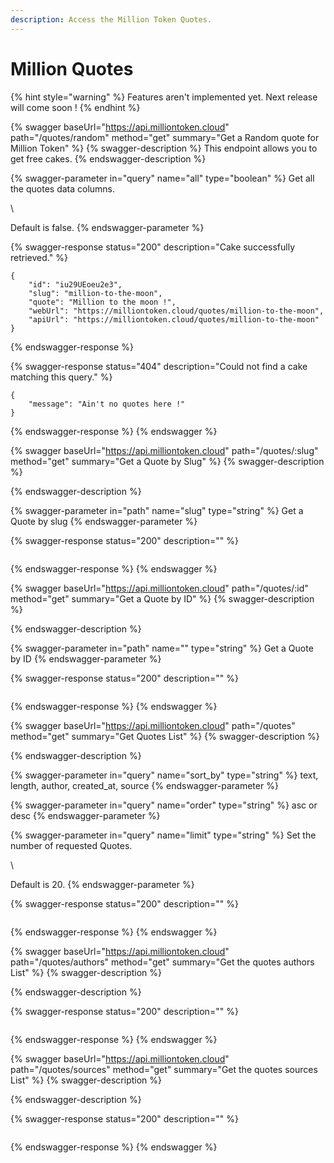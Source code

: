 ```yaml
---
description: Access the Million Token Quotes.
---
```


# Million Quotes

{% hint style="warning" %}
Features aren't implemented yet. Next release will come soon !
{% endhint %}

{% swagger baseUrl="https://api.milliontoken.cloud" path="/quotes/random" method="get" summary="Get a Random quote for Million Token" %}
{% swagger-description %}
This endpoint allows you to get free cakes.
{% endswagger-description %}

{% swagger-parameter in="query" name="all" type="boolean" %}
Get all the quotes data columns.

\


Default is false.
{% endswagger-parameter %}

{% swagger-response status="200" description="Cake successfully retrieved." %}
```
{   
    "id": "iu29UEoeu2e3",
    "slug": "million-to-the-moon",
    "quote": "Million to the moon !",
    "webUrl": "https://milliontoken.cloud/quotes/million-to-the-moon",
    "apiUrl": "https://milliontoken.cloud/quotes/million-to-the-moon"
}
```
{% endswagger-response %}

{% swagger-response status="404" description="Could not find a cake matching this query." %}
```
{
    "message": "Ain't no quotes here !" 
}
```
{% endswagger-response %}
{% endswagger %}

{% swagger baseUrl="https://api.milliontoken.cloud" path="/quotes/:slug" method="get" summary="Get a Quote by Slug" %}
{% swagger-description %}

{% endswagger-description %}

{% swagger-parameter in="path" name="slug" type="string" %}
Get a Quote by slug
{% endswagger-parameter %}

{% swagger-response status="200" description="" %}
```
```
{% endswagger-response %}
{% endswagger %}

{% swagger baseUrl="https://api.milliontoken.cloud" path="/quotes/:id" method="get" summary="Get a Quote by ID" %}
{% swagger-description %}

{% endswagger-description %}

{% swagger-parameter in="path" name="" type="string" %}
Get a Quote by ID
{% endswagger-parameter %}

{% swagger-response status="200" description="" %}
```
```
{% endswagger-response %}
{% endswagger %}

{% swagger baseUrl="https://api.milliontoken.cloud" path="/quotes" method="get" summary="Get Quotes List" %}
{% swagger-description %}

{% endswagger-description %}

{% swagger-parameter in="query" name="sort_by" type="string" %}
text, length, author, created_at, source
{% endswagger-parameter %}

{% swagger-parameter in="query" name="order" type="string" %}
asc or desc
{% endswagger-parameter %}

{% swagger-parameter in="query" name="limit" type="string" %}
Set the number of requested Quotes.

\


Default is 20.
{% endswagger-parameter %}

{% swagger-response status="200" description="" %}
```
```
{% endswagger-response %}
{% endswagger %}

{% swagger baseUrl="https://api.milliontoken.cloud" path="/quotes/authors" method="get" summary="Get the quotes authors List" %}
{% swagger-description %}

{% endswagger-description %}

{% swagger-response status="200" description="" %}
```
```
{% endswagger-response %}
{% endswagger %}

{% swagger baseUrl="https://api.milliontoken.cloud" path="/quotes/sources" method="get" summary="Get the quotes sources List" %}
{% swagger-description %}

{% endswagger-description %}

{% swagger-response status="200" description="" %}
```
```
{% endswagger-response %}
{% endswagger %}
